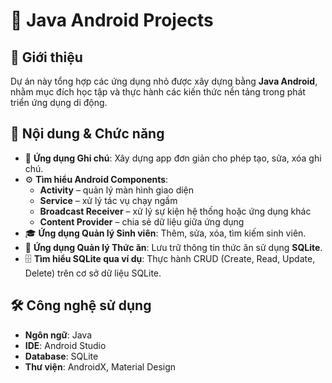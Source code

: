 # 📱 Java Android Projects

## 📌 Giới thiệu
Dự án này tổng hợp các ứng dụng nhỏ được xây dựng bằng **Java Android**, nhằm mục đích học tập và thực hành các kiến thức nền tảng trong phát triển ứng dụng di động.

## 📖 Nội dung & Chức năng
- 📝 **Ứng dụng Ghi chú**: Xây dựng app đơn giản cho phép tạo, sửa, xóa ghi chú.  
- ⚙️ **Tìm hiểu Android Components**:  
  - **Activity** – quản lý màn hình giao diện  
  - **Service** – xử lý tác vụ chạy ngầm  
  - **Broadcast Receiver** – xử lý sự kiện hệ thống hoặc ứng dụng khác  
  - **Content Provider** – chia sẻ dữ liệu giữa ứng dụng  
- 🎓 **Ứng dụng Quản lý Sinh viên**: Thêm, sửa, xóa, tìm kiếm sinh viên.  
- 🍔 **Ứng dụng Quản lý Thức ăn**: Lưu trữ thông tin thức ăn sử dụng **SQLite**.  
- 🗄️ **Tìm hiểu SQLite qua ví dụ**: Thực hành CRUD (Create, Read, Update, Delete) trên cơ sở dữ liệu SQLite.  

## 🛠️ Công nghệ sử dụng
- **Ngôn ngữ**: Java  
- **IDE**: Android Studio  
- **Database**: SQLite  
- **Thư viện**: AndroidX, Material Design  
